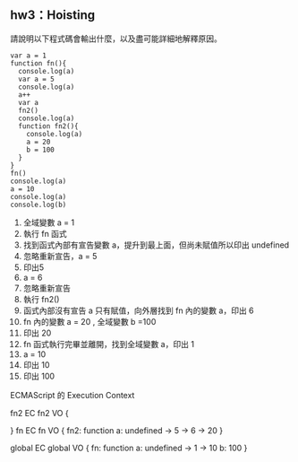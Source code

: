 ## hw3：Hoisting

請說明以下程式碼會輸出什麼，以及盡可能詳細地解釋原因。

```
var a = 1         
function fn(){    
  console.log(a)
  var a = 5
  console.log(a)
  a++
  var a
  fn2()
  console.log(a)
  function fn2(){
    console.log(a)
    a = 20
    b = 100
  }
}
fn()
console.log(a)
a = 10
console.log(a)
console.log(b)
```
1. 全域變數 a = 1 
2. 執行 fn 函式
3. 找到函式內部有宣告變數 a，提升到最上面，但尚未賦值所以印出 undefined
4. 忽略重新宣告，a = 5
5. 印出5
6. a = 6
7. 忽略重新宣告
8. 執行 fn2()
9. 函式內部沒有宣告 a 只有賦值，向外層找到 fn 內的變數 a，印出 6
10. fn 內的變數 a = 20 , 全域變數 b =100
11. 印出 20
12. fn 函式執行完畢並離開，找到全域變數 a，印出 1 
13. a = 10
14. 印出 10
15. 印出 100


ECMAScript 的 Execution Context

fn2 EC
fn2 VO {

}
fn EC
fn VO {
  fn2: function
  a: undefined -> 5 -> 6 -> 20
}

global EC
global VO {
  fn: function
  a: undefined -> 1 -> 10
  b: 100
}
